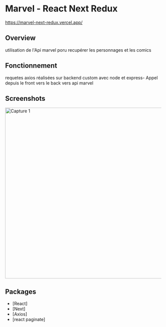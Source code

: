 # Marvel - React Next Redux

https://marvel-next-redux.vercel.app/

## Overview

utilisation de l'Api marvel poru recupérer les personnages et les comics

## Fonctionnement

requetes axios réalisées sur backend custom avec node et express- 
Appel depuis le front vers le back vers api marvel



## Screenshots

<img
		width="550"
		alt="Capture 1"
		src="https://res.cloudinary.com/dqhr2l0wr/image/upload/v1613054445/Capture_d_e%CC%81cran_2021-02-11_a%CC%80_15.36.54_csgbqe.png">

## Packages

- [React]
- [Next]
- [Axios]
- [react paginate]

